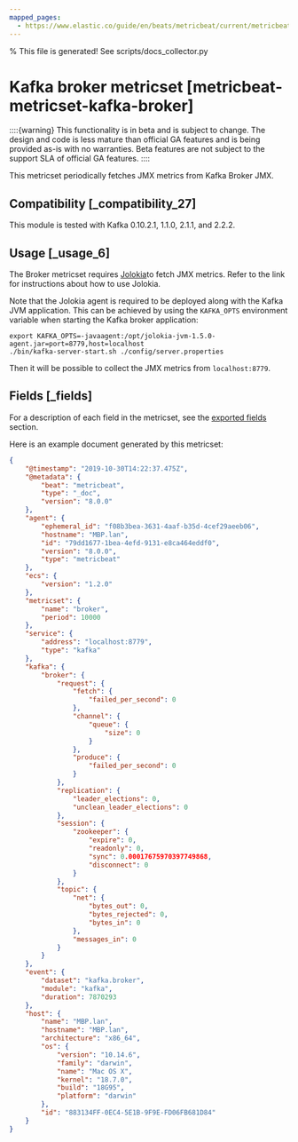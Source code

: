 ```yaml
---
mapped_pages:
  - https://www.elastic.co/guide/en/beats/metricbeat/current/metricbeat-metricset-kafka-broker.html
---
```


% This file is generated! See scripts/docs_collector.py

# Kafka broker metricset [metricbeat-metricset-kafka-broker]

::::{warning}
This functionality is in beta and is subject to change. The design and code is less mature than official GA features and is being provided as-is with no warranties. Beta features are not subject to the support SLA of official GA features.
::::


This metricset periodically fetches JMX metrics from Kafka Broker JMX.


## Compatibility [_compatibility_27]

This module is tested with Kafka 0.10.2.1, 1.1.0, 2.1.1, and 2.2.2.

## Usage [_usage_6]

The Broker metricset requires [Jolokia](/reference/metricbeat/metricbeat-module-jolokia.md)to fetch JMX metrics. Refer to the link for instructions about how to use Jolokia.

Note that the Jolokia agent is required to be deployed along with the Kafka JVM application. This can be achieved by using the `KAFKA_OPTS` environment variable when starting the Kafka broker application:

```shell
export KAFKA_OPTS=-javaagent:/opt/jolokia-jvm-1.5.0-agent.jar=port=8779,host=localhost
./bin/kafka-server-start.sh ./config/server.properties
```

Then it will be possible to collect the JMX metrics from `localhost:8779`.

## Fields [_fields]

For a description of each field in the metricset, see the [exported fields](/reference/metricbeat/exported-fields-kafka.md) section.

Here is an example document generated by this metricset:

```json
{
    "@timestamp": "2019-10-30T14:22:37.475Z",
    "@metadata": {
        "beat": "metricbeat",
        "type": "_doc",
        "version": "8.0.0"
    },
    "agent": {
        "ephemeral_id": "f08b3bea-3631-4aaf-b35d-4cef29aeeb06",
        "hostname": "MBP.lan",
        "id": "79dd1677-1bea-4efd-9131-e8ca464eddf0",
        "version": "8.0.0",
        "type": "metricbeat"
    },
    "ecs": {
        "version": "1.2.0"
    },
    "metricset": {
        "name": "broker",
        "period": 10000
    },
    "service": {
        "address": "localhost:8779",
        "type": "kafka"
    },
    "kafka": {
        "broker": {
            "request": {
                "fetch": {
                    "failed_per_second": 0
                },
                "channel": {
                    "queue": {
                        "size": 0
                    }
                },
                "produce": {
                    "failed_per_second": 0
                }
            },
            "replication": {
                "leader_elections": 0,
                "unclean_leader_elections": 0
            },
            "session": {
                "zookeeper": {
                    "expire": 0,
                    "readonly": 0,
                    "sync": 0.00017675970397749868,
                    "disconnect": 0
                }
            },
            "topic": {
                "net": {
                    "bytes_out": 0,
                    "bytes_rejected": 0,
                    "bytes_in": 0
                },
                "messages_in": 0
            }
        }
    },
    "event": {
        "dataset": "kafka.broker",
        "module": "kafka",
        "duration": 7870293
    },
    "host": {
        "name": "MBP.lan",
        "hostname": "MBP.lan",
        "architecture": "x86_64",
        "os": {
            "version": "10.14.6",
            "family": "darwin",
            "name": "Mac OS X",
            "kernel": "18.7.0",
            "build": "18G95",
            "platform": "darwin"
        },
        "id": "883134FF-0EC4-5E1B-9F9E-FD06FB681D84"
    }
}
```
